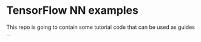 # TensorFlow NN examples

This repo is going to contain some tutorial code that can be used as guides ...


